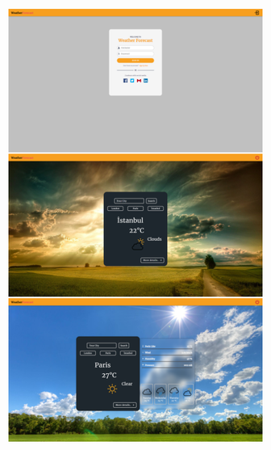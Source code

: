 ![login](/src/img/login.png)
![mainpage](/src/img/mainpage.png)
![detailpage.png](/src/img/detailpage.png)
